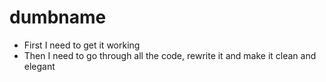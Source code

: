 # dumbname

- First I need to get it working
- Then I need to go through all the code, rewrite it and make it clean and
elegant

